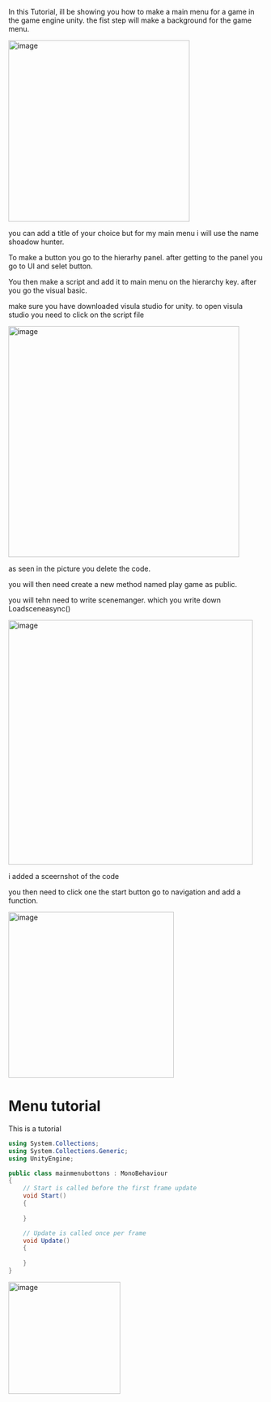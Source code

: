 In  this Tutorial, ill be showing you how to make a main menu for a game in the game engine unity.
the fist step  will make a background for the game menu.


<img width="358" alt="image" src="https://github.com/user-attachments/assets/379b22be-18e1-46da-8276-471ffe055ed3">


you can add a title of your choice but for my main menu i will use the name shoadow hunter.


To make a button  you go to the hierarhy panel.
after getting to the panel you go to UI and selet button.

 You then make a script  and add it to main menu on the hierarchy key.
 after you go the visual basic.

 make sure you have downloaded visula studio for unity.
 to open visula studio you need to click on the script file
 
 <img width="456" alt="image" src="https://github.com/user-attachments/assets/c28fc3dc-cba5-49d2-9fe2-6d980173497e">
 
 as seen in the picture you delete the code.

 you will then need create a new method named play game as public.

 you will tehn need to write scenemanger. which you write down Loadsceneasync()

 <img width="483" alt="image" src="https://github.com/user-attachments/assets/9f7f4602-fec6-416b-816c-2d613446da06">

 i added a sceernshot  of the code

 you then need to click one the start button go to navigation and add a function.

 <img width="327" alt="image" src="https://github.com/user-attachments/assets/119a4a85-3f07-4358-921d-f3ac0b244015">

 

 

 
 





# Menu tutorial

This is a tutorial 

```cs
using System.Collections;
using System.Collections.Generic;
using UnityEngine;

public class mainmenubottons : MonoBehaviour
{
    // Start is called before the first frame update
    void Start()
    {
        
    }

    // Update is called once per frame
    void Update()
    {
        
    }
}
```

<img width="221" alt="image" src="https://github.com/user-attachments/assets/2e7059dd-c94a-42c2-9eaa-d601e315b63e">
